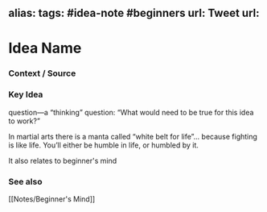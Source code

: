 alias: 
tags: #idea-note #beginners 
url: 
Tweet url: 
---
# Idea Name

### Context / Source


### Key Idea
question—a “thinking” question: “What would need to be true for this idea to work?”

In martial arts there is a manta called “white belt for life”... because fighting is like life. You’ll either be humble in life, or humbled by it.

It also relates to beginner's mind

### See also
[[Notes/Beginner's Mind]]